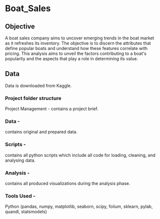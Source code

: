 # Boat_Sales
## Objective
A boat sales company aims to uncover emerging trends in the boat market as it refreshes its inventory. The objective is to discern the attributes that define popular boats and understand how these features correlate with pricing. 
This analysis aims to unveil the factors contributing to a boat's popularity and the aspects that play a role in determining its value.

## Data
Data is downloaded from Kaggle.

### Project folder structure
Project Management - contains a project brief.

### Data -
contains original and prepared data.

### Scripts -
contains all python scripts which include all code for loading, cleaning, and analysing data.

### Analysis - 
contains all produced visualizations during the analysis phase.

### Tools Used -
Python (pandas, numpy, matplotlib, seaborn, scipy, folium, sklearn, pylab, quandl, statsmodels)
